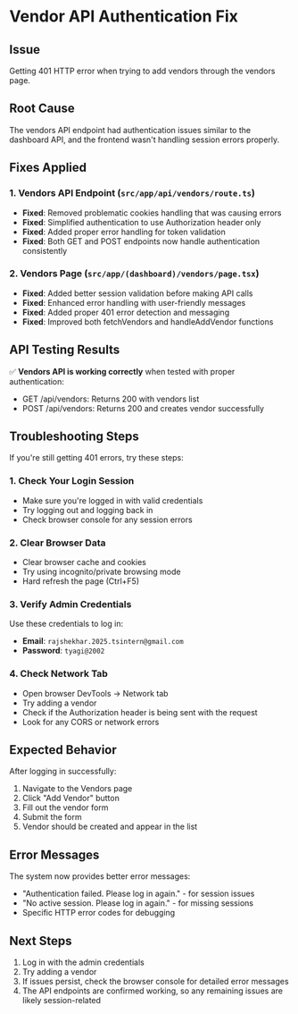 # Vendor API Authentication Fix

## Issue
Getting 401 HTTP error when trying to add vendors through the vendors page.

## Root Cause
The vendors API endpoint had authentication issues similar to the dashboard API, and the frontend wasn't handling session errors properly.

## Fixes Applied

### 1. Vendors API Endpoint (`src/app/api/vendors/route.ts`)
- **Fixed**: Removed problematic cookies handling that was causing errors
- **Fixed**: Simplified authentication to use Authorization header only
- **Fixed**: Added proper error handling for token validation
- **Fixed**: Both GET and POST endpoints now handle authentication consistently

### 2. Vendors Page (`src/app/(dashboard)/vendors/page.tsx`)
- **Fixed**: Added better session validation before making API calls
- **Fixed**: Enhanced error handling with user-friendly messages
- **Fixed**: Added proper 401 error detection and messaging
- **Fixed**: Improved both fetchVendors and handleAddVendor functions

## API Testing Results
✅ **Vendors API is working correctly** when tested with proper authentication:
- GET /api/vendors: Returns 200 with vendors list
- POST /api/vendors: Returns 200 and creates vendor successfully

## Troubleshooting Steps

If you're still getting 401 errors, try these steps:

### 1. Check Your Login Session
- Make sure you're logged in with valid credentials
- Try logging out and logging back in
- Check browser console for any session errors

### 2. Clear Browser Data
- Clear browser cache and cookies
- Try using incognito/private browsing mode
- Hard refresh the page (Ctrl+F5)

### 3. Verify Admin Credentials
Use these credentials to log in:
- **Email**: `rajshekhar.2025.tsintern@gmail.com`
- **Password**: `tyagi@2002`

### 4. Check Network Tab
- Open browser DevTools → Network tab
- Try adding a vendor
- Check if the Authorization header is being sent with the request
- Look for any CORS or network errors

## Expected Behavior
After logging in successfully:
1. Navigate to the Vendors page
2. Click "Add Vendor" button
3. Fill out the vendor form
4. Submit the form
5. Vendor should be created and appear in the list

## Error Messages
The system now provides better error messages:
- "Authentication failed. Please log in again." - for session issues
- "No active session. Please log in again." - for missing sessions
- Specific HTTP error codes for debugging

## Next Steps
1. Log in with the admin credentials
2. Try adding a vendor
3. If issues persist, check the browser console for detailed error messages
4. The API endpoints are confirmed working, so any remaining issues are likely session-related